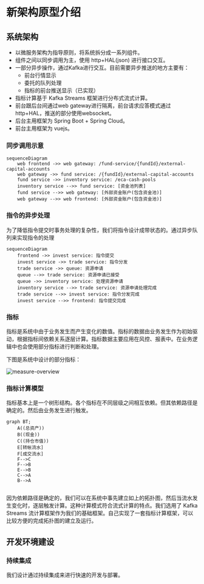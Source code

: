 # 新架构原型介绍

## 系统架构

* 以微服务架构为指导原则，将系统拆分成一系列组件。
* 组件之间以同步调用为主，使用 http+HAL(json) 进行接口交互。
* 一部分异步操作，通过Kafka进行交互。目前需要异步推送的地方主要有：
  * 前台行情显示
  * 委托的队列处理
  * 指标的前台推送显示（已实现）
* 指标计算基于 Kafka Streams 框架进行分布式流式计算。
* 前台跟后台间通过web gateway进行隔离，前台请求应答模式通过http+HAL，推送的部分使用websocket。
* 后台主用框架为 Spring Boot + Spring Cloud。
* 前台主用框架为 vuejs。

### 同步调用示意

```mermaid
sequenceDiagram
	web frontend ->> web gateway: /fund-service/{fundId}/external-capital-accounts
	web gateway ->> fund service: /{fundId}/external-capital-accounts
	fund service ->> inventory service: /eca-cash-pools
	inventory service -->> fund service: [资金池列表]
	fund service -->> web gateway: [外部资金账户(包含资金池)]
	web gateway -->> web frontend: [外部资金账户(包含资金池)]
```

### 指令的异步处理

为了降低指令提交时事务处理的复杂性，我们将指令设计成带状态的。通过异步队列来实现指令的处理

```mermaid
sequenceDiagram
	frontend ->> invest service: 指令提交
	invest service ->> trade service: 指令分发
	trade service ->> queue: 资源申请
	queue -->> trade service: 资源申请已接受
	queue ->> inventory service: 处理资源申请
	inventory service -->> trade service: 资源申请处理完成
	trade service -->> invest service: 指令分发完成
	invest service -->> frontend: 指令提交完成

```



### 指标

指标是系统中由于业务发生而产生变化的数值。指标的数据由业务发生作为初始驱动，根据指标间依赖关系逐层计算。指标数据主要应用在风控、报表中。在业务逻辑中也会使用部分指标进行判断和处理。

下图是系统中设计的部分指标：

![measure-overview](/home/jmx/project/InvestmentManagement/docs/images/measure-overview.png)

### 指标计算模型

指标基本上是一个树形结构。各个指标在不同层级之间相互依赖。但其依赖路径是确定的。然后由业务发生进行触发。

```mermaid
graph BT;
	A((总资产))
	B((现金))
	C((持仓市值))
	E[转帐流水]
	F[成交流水]
	F-->C
	F-->B
	E-->B
	C-->A
	B-->A
	
```

因为依赖路径是确定的，我们可以在系统中事先建立如上的拓扑图，然后当流水发生变化时，逐层触发计算。这种计算模式符合流式计算的特点。我们选用了 Kafka Streams 流计算框架作为我们的基础框架。自己实现了一套指标计算框架，可以比较方便的完成拓扑图的建立及运行。

## 开发环境建设

### 持续集成

我们设计通过持续集成来进行快速的开发与部署。

